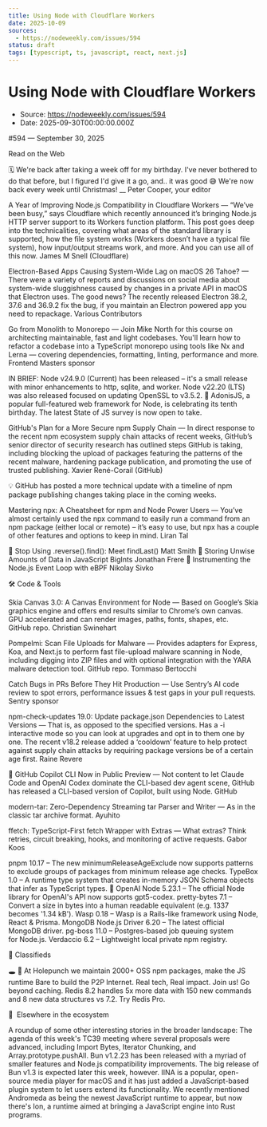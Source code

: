 ```yaml
---
title: Using Node with Cloudflare Workers
date: 2025-10-09
sources:
  - https://nodeweekly.com/issues/594
status: draft
tags: [typescript, ts, javascript, react, next.js]
---
```


# Using Node with Cloudflare Workers

- Source: https://nodeweekly.com/issues/594
- Date: 2025-09-30T00:00:00.000Z

#​594 — September 30, 2025


Read on the Web



🗓️ We're back after taking a week off for my birthday. I've never bothered to do that before, but I figured I'd give it a go, and.. it was good 😅 We're now back every week until Christmas!
__
Peter Cooper, your editor











  





  
  
A Year of Improving Node.js Compatibility in Cloudflare Workers — “We’ve been busy,” says Cloudflare which recently announced it’s bringing Node.js HTTP server support to its Workers function platform. This post goes deep into the technicalities, covering what areas of the standard library is supported, how the file system works (Workers doesn’t have a typical file system), how input/output streams work, and more. And you can use all of this now.
James M Snell (Cloudflare) 


  
  
Electron-Based Apps Causing System-Wide Lag on macOS 26 Tahoe? — There were a variety of reports and discussions on social media about system-wide sluggishness caused by changes in a private API in macOS that Electron uses. The good news? The recently released Electron 38.2, 37.6 and 36.9.2 fix the bug, if you maintain an Electron powered app you need to repackage.
Various Contributors 


  
  
Go from Monolith to Monorepo — Join Mike North for this course on architecting maintainable, fast and light codebases. You'll learn how to refactor a codebase into a TypeScript monorepo using tools like Nx and Lerna — covering dependencies, formatting, linting, performance and more.
Frontend Masters sponsor


IN BRIEF:
Node v24.9.0 (Current) has been released – it's a small release with minor enhancements to http, sqlite, and worker. Node v22.20 (LTS) was also released focused on updating OpenSSL to v3.5.2.
🎂 AdonisJS, a popular full-featured web framework for Node, is celebrating its tenth birthday.
The latest State of JS survey is now open to take.


  
  
GitHub's Plan for a More Secure npm Supply Chain — In direct response to the recent npm ecosystem supply chain attacks of recent weeks, GitHub’s senior director of security research has outlined steps GitHub is taking, including blocking the upload of packages featuring the patterns of the recent malware, hardening package publication, and promoting the use of trusted publishing.
Xavier René-Corail (GitHub) 


💡 GitHub has posted a more technical update with a timeline of npm package publishing changes taking place in the coming weeks.





  
  
Mastering npx: A Cheatsheet for npm and Node Power Users — You’ve almost certainly used the npx command to easily run a command from an npm package (either local or remote) – it’s easy to use, but npx has a couple of other features and options to keep in mind.
Liran Tal 


📄 Stop Using .reverse().find(): Meet findLast()  Matt Smith
📄 Storing Unwise Amounts of Data in JavaScript BigInts  Jonathan Frere
📄 Instrumenting the Node.js Event Loop with eBPF  Nikolay Sivko






🛠 Code & Tools





  
  
Skia Canvas 3.0: A Canvas Environment for Node — Based on Google’s Skia graphics engine and offers end results similar to Chrome’s own canvas. GPU accelerated and can render images, paths, fonts, shapes, etc. GitHub repo.
Christian Swinehart 


  
  
Pompelmi: Scan File Uploads for Malware — Provides adapters for Express, Koa, and Next.js to perform fast file-upload malware scanning in Node, including digging into ZIP files and with optional integration with the YARA malware detection tool. GitHub repo.
Tommaso Bertocchi 


  
  
Catch Bugs in PRs Before They Hit Production — Use Sentry’s AI code review to spot errors, performance issues & test gaps in your pull requests.
Sentry sponsor


  
  
npm-check-updates 19.0: Update package.json Dependencies to Latest Versions — That is, as opposed to the specified versions. Has a -i interactive mode so you can look at upgrades and opt in to them one by one. The recent v18.2  release added a ‘cooldown’ feature to help protect against supply chain attacks by requiring package versions be of a certain age first.
Raine Revere 


  
  
🤖 GitHub Copilot CLI Now in Public Preview — Not content to let Claude Code and OpenAI Codex dominate the CLI-based dev agent scene, GitHub has released a CLI-based version of Copilot, built using Node.
GitHub 


  
  
modern-tar: Zero-Dependency Streaming tar Parser and Writer — As in the classic tar archive format.
Ayuhito 


  
  
ffetch: TypeScript-First fetch Wrapper with Extras — What extras? Think retries, circuit breaking, hooks, and monitoring of active requests.
Gabor Koos 




pnpm 10.17 – The new minimumReleaseAgeExclude now supports patterns to exclude groups of packages from minimum release age checks.
TypeBox 1.0 – A runtime type system that creates in-memory JSON Schema objects that infer as TypeScript types.
🤖 OpenAI Node 5.23.1 – The official Node library for OpenAI's API now supports gpt5-codex.
pretty-bytes 7.1 – Convert a size in bytes into a human readable equivalent (e.g. 1337 becomes '1.34 kB').
Wasp 0.18 – Wasp is a Rails-like framework using Node, React & Prisma.
MongoDB Node.js Driver 6.20 – The latest official MongoDB driver.
pg-boss 11.0 – Postgres-based job queuing system for Node.js.
Verdaccio 6.2 – Lightweight local private npm registry.











📰 Classifieds


🕳️ 🥊 At Holepunch we maintain 2000+ OSS npm packages, make the JS runtime Bare to build the P2P Internet. Real tech, Real impact. Join us!
Go beyond caching. Redis 8.2 handles 5x more data with 150 new commands and 8 new data structures vs 7.2. Try Redis Pro.






📢  Elsewhere in the ecosystem




A roundup of some other interesting stories in the broader landscape:
The agenda of this week's TC39 meeting where several proposals were advanced, including Import Bytes, Iterator Chunking, and Array.prototype.pushAll.
Bun v1.2.23 has been released with a myriad of smaller features and Node.js compatibility improvements. The big release of Bun v1.3 is expected later this week, however.
IINA is a popular, open-source media player for macOS and it has just added a JavaScript-based plugin system to let users extend its functionality.
We recently mentioned Andromeda as being the newest JavaScript runtime to appear, but now there's Ion, a runtime aimed at bringing a JavaScript engine into Rust programs.
